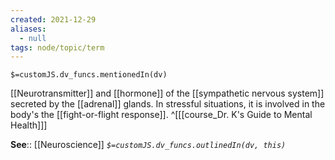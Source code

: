 ```yaml
---
created: 2021-12-29 
aliases:
  - null
tags: node/topic/term
---
```

`$=customJS.dv_funcs.mentionedIn(dv)`

[[Neurotransmitter]] and [[hormone]] of the [[sympathetic nervous system]] secreted by the [[adrenal]] glands. In stressful situations, it is involved in the body's the [[fight-or-flight response]].
 ^[[[course_Dr. K's Guide to Mental Health]]]

**See**:: [[Neuroscience]]
*`$=customJS.dv_funcs.outlinedIn(dv, this)`*